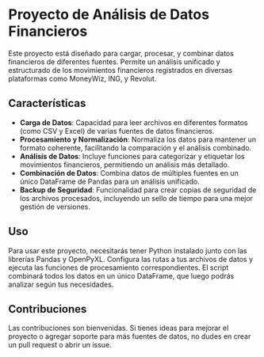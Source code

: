 # Proyecto de Análisis de Datos Financieros

Este proyecto está diseñado para cargar, procesar, y combinar datos financieros de diferentes fuentes. Permite un análisis unificado y estructurado de los movimientos financieros registrados en diversas plataformas como MoneyWiz, ING, y Revolut.

## Características

- **Carga de Datos**: Capacidad para leer archivos en diferentes formatos (como CSV y Excel) de varias fuentes de datos financieros.
- **Procesamiento y Normalización**: Normaliza los datos para mantener un formato coherente, facilitando la comparación y el análisis combinado.
- **Análisis de Datos**: Incluye funciones para categorizar y etiquetar los movimientos financieros, permitiendo un análisis más detallado.
- **Combinación de Datos**: Combina datos de múltiples fuentes en un único DataFrame de Pandas para un análisis unificado.
- **Backup de Seguridad**: Funcionalidad para crear copias de seguridad de los archivos procesados, incluyendo un sello de tiempo para una mejor gestión de versiones.

## Uso

Para usar este proyecto, necesitarás tener Python instalado junto con las librerías Pandas y OpenPyXL. Configura las rutas a tus archivos de datos y ejecuta las funciones de procesamiento correspondientes. El script combinará todos los datos en un único DataFrame, que luego podrás analizar según tus necesidades.

## Contribuciones

Las contribuciones son bienvenidas. Si tienes ideas para mejorar el proyecto o agregar soporte para más fuentes de datos, no dudes en crear un pull request o abrir un issue.
